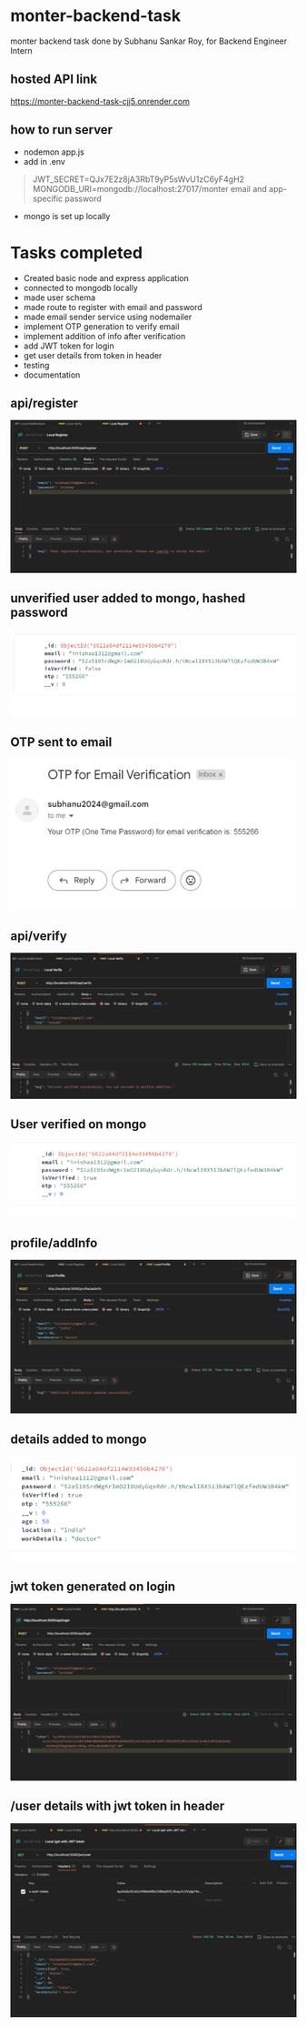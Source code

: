 # monter-backend-task
 monter backend task done by Subhanu Sankar Roy, for Backend Engineer Intern

## hosted API link
https://monter-backend-task-cjj5.onrender.com

## how to run server
- nodemon app.js
- add in .env 
> JWT_SECRET=QJx7E2z8jA3RbT9yP5sWvU1zC6yF4gH2
> MONGODB_URI=mongodb://localhost:27017/monter
> email and app-specific password
- mongo is set up locally

# Tasks completed
- Created basic node and express application
- connected to mongodb locally
- made user schema
- made route to register with email and password
- made email sender service using nodemailer
- implement OTP generation to verify email
- implement addition of info after verification
- add JWT token for login
- get user details from token in header
- testing
- documentation


## api/register
![/register working](images/register.png)

## unverified user added to mongo, hashed password
![unverified user added to mongo](images/unverified-mongo.png)

## OTP sent to email
![otp sent to email](images/otp-email.png)

## api/verify
![user verify route](images/user-verify-route.png)

## User verified on mongo
![user verified](images/user-verified-mongo.png)

## profile/addInfo
![add info](images/add-info-route.png)

## details added to mongo
![details added to mongo](images/add-info-mongo.png)

## jwt token generated on login
![jwt token generated on login](images/login-route.png)

## /user details with jwt token in header
![/user details with jwt token in header](images/get-user-details.png)